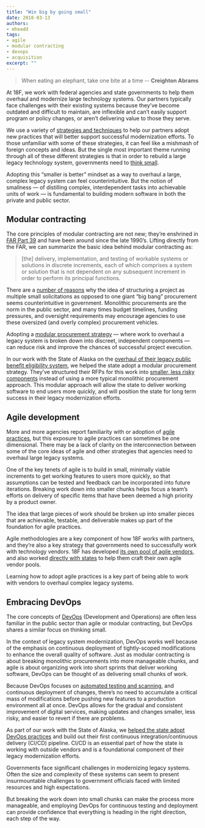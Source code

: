 ```yaml
---
title: "Win big by going small"
date: 2018-03-13
authors:
- mheadd
tags:
- agile
- modular contracting
- devops
- acquisition
excerpt: ""
---
```


> When eating an elephant, take one bite at a time -- **Creighton Abrams**

At 18F, we work with federal agencies and state governments to help them overhaul and modernize large technology systems. Our partners typically face challenges with their existing systems because they’ve become outdated and difficult to maintain, are inflexible and can’t easily support program or policy changes, or aren’t delivering value to those they serve.

We use a variety of [strategies and techniques](https://modularcontracting.18f.gov/strategies/) to help our partners adopt new practices that will better support successful modernization efforts. To those unfamiliar with some of these strategies, it can feel like a mishmash of foreign concepts and ideas. But the single most important theme running through all of these different strategies is that in order to rebuild a large legacy technology system, governments need to [think small](https://18f.gsa.gov/2017/01/11/the-best-way-to-build-big-is-to-start-small/).

Adopting this “smaller is better” mindset as a way to overhaul a large, complex legacy system can feel counterintuitive. But the notion of smallness — of distilling complex, interdependent tasks into achievable units of work — is fundamental to building modern software in both the private and public sector.

## Modular contracting

The core principles of modular contracting are not new; they’re enshrined in [FAR Part 39](http://farsite.hill.af.mil/reghtml/regs/far2afmcfars/fardfars/far/39.htm#P33_5051) and have been around since the late 1990’s. Lifting directly from the FAR, we can summarize the basic idea behind modular contracting as:

>[the] delivery, implementation, and testing of workable systems or solutions in discrete increments, each of which comprises a system or solution that is not dependent on any subsequent increment in order to perform its principal functions.

There are a [number of reasons](https://18f.gsa.gov/2017/10/11/pulling-back-the-curtain-on-it-procurement/) why the idea of structuring a project as multiple small solicitations as opposed to one giant “big bang” procurement seems counterintuitive in government. Monolithic procurements are the norm in the public sector, and many times budget timelines, funding pressures, and oversight requirements may encourage agencies to use these oversized (and overly complex) procurement vehicles.

Adopting a [modular procurement strategy](https://modularcontracting.18f.gov/modular-procurement/) — where work to overhaul a legacy system is broken down into discreet, independent components — can reduce risk and improve the chances of successful project execution.

In our work with the State of Alaska on the [overhaul of their legacy public benefit eligibility system](https://github.com/AlaskaDHSS/EIS-Modernization/blob/master/README.md), we helped the state adopt a modular procurement strategy. They’ve structured their RFPs for this work into [smaller, less risky components](https://github.com/AlaskaDHSS/RFP-Search-Unification) instead of using a more typical monolithic procurement approach. This modular approach will allow the state to deliver working software to end users more quickly, and will position the state for long term success in their legacy modernization efforts.

## Agile development

More and more agencies report familiarity with or adoption of [agile practices](https://agile.18f.gov/), but this exposure to agile practices can sometimes be one dimensional. There may be a lack of clarity on the interconnection between some of the core ideas of agile and other strategies that agencies need to overhaul large legacy systems.

One of the key tenets of agile is to build in small, minimally viable increments to get working features to users more quickly, so that assumptions can be tested and feedback can be incorporated into future iterations. Breaking work down into smaller chunks helps focus a team’s efforts on delivery of specific items that have been deemed a high priority by a product owner. 

The idea that large pieces of work should be broken up into smaller pieces that are achievable, testable, and deliverable makes up part of the foundation for agile practices.

Agile methodologies are a key component of how 18F works with partners, and they’re also a key strategy that governments need to successfully work with technology vendors. 18F has developed [its own pool of agile vendors](https://18f.gsa.gov/what-we-deliver/agile-bpa/), and also worked [directly with states](https://18f.gsa.gov/2016/09/20/mississippi-agile-modular-techniques-child-welfare-system/) to help them craft their own agile vendor pools. 

Learning how to adopt agile practices is a key part of being able to work with vendors to overhaul complex legacy systems.

## Embracing DevOps

The core concepts of [DevOps](https://18f.gsa.gov/2018/01/25/getting-devops-buy-in/) (Development and Operations) are often less familiar in the public sector than agile or modular contracting, but DevOps shares a similar focus on thinking small.

In the context of legacy system modernization, DevOps works well because of the emphasis on continuous deployment of tightly-scoped modifications to enhance the overall quality of software. Just as modular contracting is about breaking monolithic procurements into more manageable chunks, and agile is about organizing work into short sprints that deliver working software, DevOps can be thought of as delivering small chunks of work.

Because DevOps focuses on [automated testing and scanning](https://18f.gsa.gov/2017/09/26/automated-scanning-for-sensitive-information/), and continuous deployment of changes, there’s no need to accumulate a critical mass of modifications before pushing new features to a production environment all at once. DevOps allows for the gradual and consistent improvement of digital services, making updates and changes smaller, less risky, and easier to revert if there are problems.

As part of our work with the State of Alaska, we [helped the state adopt DevOps practices](https://18f.gsa.gov/2018/01/25/getting-devops-buy-in/) and build out their first continuous integration/continuous delivery (CI/CD) pipeline. CI/CD is an essential part of how the state is working with outside vendors and is a foundational component of their legacy modernization efforts.

Governments face significant challenges in modernizing legacy systems. Often the size and complexity of these systems can seem to present insurmountable challenges to government officials faced with limited resources and high expectations. 

But breaking the work down into small chunks can make the process more manageable, and employing DevOps for continuous testing and deployment can provide confidence that everything is heading in the right direction, each step of the way.  

